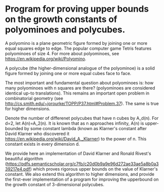 # Program for proving upper bounds on the growth constants of polyominoes and polycubes.

A polyomino is a plane geometric figure formed by joining one or more equal squares edge to edge. The popular computer game Tetris features polyominoes of size 4. For more about polyominoes, see https://en.wikipedia.org/wiki/Polyomino.

A polycube (the higher-dimensional analogue of the polyominoe) is a solid figure formed by joining one or more equal cubes face to face.

The most important and fundamental question about polyominoes is: how many polyominoes with n squares are there? (polyominoes are considered identical up-to translations). This remains an important open problem in combinatorial geometry (see http://cs.smith.edu/~jorourke/TOPP/P37.html#Problem.37). The same is true for higher dimensions.

Denote the number of differenet polycubes that have n cubes by A_d(n). For d=2, let A(n)=A_2(n). It is known that as n approaches infinity, A(n) is upper-bounded by some constant lambda (known as Klarner's constant after David Klarner who discovered it https://en.wikipedia.org/wiki/David_A._Klarner) to the power of n. This constant exists in every dimension d.

We provide here an implementation of David Klarner and Ronald Rivest's beautiful algorithm (https://pdfs.semanticscholar.org/c7fb/c20d0b9a9e96d272ae33ae5a8b0a339217e4.pdf) which proves rigorous upper bounds on the value of Klarner's constant. 
We also extend this algorithm to higher dimensions, and provide the first-ever implementation of a program for improving the upperbound on the growth constant of 3-dimensional polycubes. 
